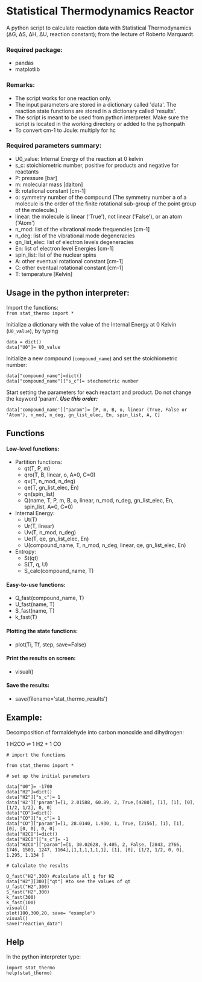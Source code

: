 # Statistical Thermodynamics Reactor
A python script to calculate reaction data with Statistical Thermodynamics (ΔG, ΔS, ΔH, ΔU, reaction constant); from the lecture of Roberto Marquardt.


### Required package:
- pandas
- matplotlib

### Remarks:
- The script works for one reaction only. 
- The input parameters are stored in a dictionary called 'data'. The reaction state functions are stored in a dictionary called 'results'.
- The script is meant to be used from python interpreter. Make sure the script is located in the working directory or
added to the pythonpath
- To convert cm-1 to Joule: multiply for hc

  
### Required parameters summary:
- U0_value: Internal Energy of the reaction at 0 kelvin
- s_c: stoichiometric number, positive for products and negative for reactants
- P: pressure [bar]
- m: molecular mass [dalton]
- B: rotational constant [cm-1]
- o: symmetry number of the compound (The symmetry number a of a molecule is the order of the finite rotational sub-group of the point group of the molecule.)
- linear: the molecule is linear ('True'), not linear ('False'), or an atom ('Atom')
- n_mod: list of the vibrational mode frequencies [cm-1]
- n_deg: list of the vibrational mode degeneracies
- gn_list_elec: list of electron levels degeneracies
- En: list of electron level Energies [cm-1]
- spin_list: list of the nuclear spins
- A: other eventual rotational constant [cm-1]
- C: other eventual rotational constant [cm-1]
- T: temperature [Kelvin]


## Usage in the python interpreter:

Import the functions: \
`from stat_thermo import *`

Initialize a dictionary with the value of the Internal Energy at 0 Kelvin (`U0_value`), by typing

```
data = dict()
data["U0"]= U0_value
``` 

Initialize a new compound (`compound_name`) and set the stoichiometric number:

```
data["compound_name"]=dict()
data["compound_name"]["s_c"]= stechometric number
```

Start setting the parameters for each reactant and product. Do not change the keyword 'param'. ***Use this order:***

`data['compound_name']["param"]= [P, m, B, o, linear (True, False or 'Atom'), n_mod, n_deg, gn_list_elec, En, spin_list, A, C]`

## Functions

#### Low-level functions:
- Partition functions:
    - qt(T, P, m)
    - qro(T, B, linear, o, A=0, C=0)
    - qv(T, n_mod, n_deg)
    - qe(T, gn_list_elec, En)
    - qn(spin_list)
    - Q(name, T, P, m, B, o, linear, n_mod, n_deg, gn_list_elec, En, spin_list, A=0, C=0)
- Internal Energy:
  - Ut(T)
  - Ur(T, linear)
  - Uv(T, n_mod, n_deg)
  - Ue(T, qe, gn_list_elec, En)
  - U(compound_name, T, n_mod, n_deg, linear, qe, gn_list_elec, En)
- Entropy:
  - St(qt)
  - S(T, q, U)
  - S_calc(compound_name, T)

#### Easy-to-use functions:
- Q_fast(compound_name, T)
- U_fast(name, T)
- S_fast(name, T)
- k_fast(T)

#### Plotting the state functions:
- plot(Ti, Tf, step, save=False)

#### Print the results on screen:
- visual()

#### Save the results:
- save(filename='stat_thermo_results')

## Example:
Decomposition of formaldehyde  into carbon monoxide and dihydrogen:

1 H2CO ⇌ 1 H2 + 1 CO
```
# import the functions

from stat_thermo import *

# set up the initial parameters

data["U0"]= -1700
data["H2"]=dict()
data["H2"]["s_c"]= 1
data['H2']['param']=[1, 2.01588, 60.89, 2, True,[4280], [1], [1], [0], [1/2, 1/2], 0, 0]
data["CO"]=dict()
data["CO"]["s_c"]= 1
data["CO"]["param"]=[1, 28.0140, 1.930, 1, True, [2156], [1], [1], [0], [0, 0], 0, 0]
data["H2CO"]=dict()
data["H2CO"]["s_c"]= -1
data["H2CO"]["param"]=[1, 30.02628, 9.405, 2, False, [2843, 2766, 1746, 1501, 1247, 1164],[1,1,1,1,1,1], [1], [0], [1/2, 1/2, 0, 0], 1.295, 1.134 ]

# Calculate the results

Q_fast("H2",300) #calculate all q for H2
data["H2"][300]["qt"] #to see the values of qt
U_fast("H2",300)
S_fast("H2",300)
k_fast(300)
k_fast(100)
visual()
plot(100,300,20, save= "example")
visual()
save("reaction_data")
```

## Help

In the python interpreter type:
```
import stat_thermo
help(stat_thermo)
```
